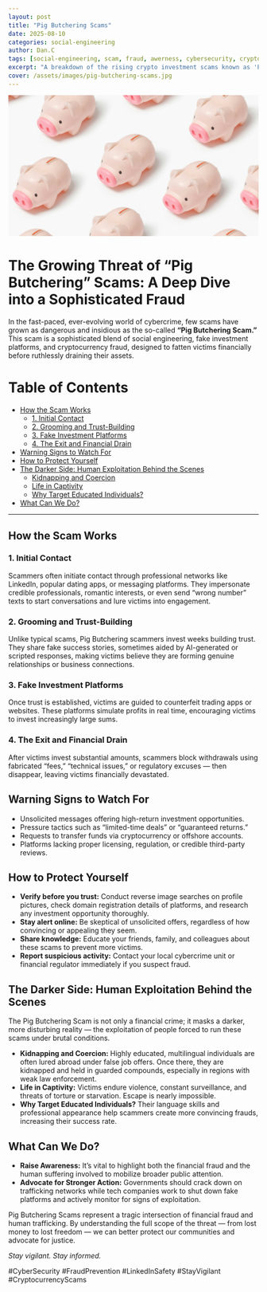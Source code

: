 ```yaml
---
layout: post
title: "Pig Butchering Scams"
date: 2025-08-10
categories: social-engineering
author: Dan.C
tags: [social-engineering, scam, fraud, awerness, cybersecurity, crypto]
excerpt: "A breakdown of the rising crypto investment scams known as 'Pig Butchering' how they work, red flags to watch for, and how to protect yourself from social engineering-driven financial fraud"
cover: /assets/images/pig-butchering-scams.jpg
---
```

![Cover Image](/assets/images/pig-butchering-scams.jpg)

# The Growing Threat of “Pig Butchering” Scams: A Deep Dive into a Sophisticated Fraud

In the fast-paced, ever-evolving world of cybercrime, few scams have grown as dangerous and insidious as the so-called **“Pig Butchering Scam.”** This scam is a sophisticated blend of social engineering, fake investment platforms, and cryptocurrency fraud, designed to fatten victims financially before ruthlessly draining their assets.

# Table of Contents

- [How the Scam Works](#how-the-scam-works)
  - [1. Initial Contact](#1-initial-contact)
  - [2. Grooming and Trust-Building](#2-grooming-and-trust-building)
  - [3. Fake Investment Platforms](#3-fake-investment-platforms)
  - [4. The Exit and Financial Drain](#4-the-exit-and-financial-drain)
- [Warning Signs to Watch For](#warning-signs-to-watch-for)
- [How to Protect Yourself](#how-to-protect-yourself)
- [The Darker Side: Human Exploitation Behind the Scenes](#the-darker-side-human-exploitation-behind-the-scenes)
  - [Kidnapping and Coercion](#kidnapping-and-coercion)
  - [Life in Captivity](#life-in-captivity)
  - [Why Target Educated Individuals?](#why-target-educated-individuals)
- [What Can We Do?](#what-can-we-do)

---

## How the Scam Works

### 1. Initial Contact

Scammers often initiate contact through professional networks like LinkedIn, popular dating apps, or messaging platforms. They impersonate credible professionals, romantic interests, or even send “wrong number” texts to start conversations and lure victims into engagement.

### 2. Grooming and Trust-Building

Unlike typical scams, Pig Butchering scammers invest weeks building trust. They share fake success stories, sometimes aided by AI-generated or scripted responses, making victims believe they are forming genuine relationships or business connections.

### 3. Fake Investment Platforms

Once trust is established, victims are guided to counterfeit trading apps or websites. These platforms simulate profits in real time, encouraging victims to invest increasingly large sums.

### 4. The Exit and Financial Drain

After victims invest substantial amounts, scammers block withdrawals using fabricated “fees,” “technical issues,” or regulatory excuses — then disappear, leaving victims financially devastated.

## Warning Signs to Watch For

* Unsolicited messages offering high-return investment opportunities.
* Pressure tactics such as “limited-time deals” or “guaranteed returns.”
* Requests to transfer funds via cryptocurrency or offshore accounts.
* Platforms lacking proper licensing, regulation, or credible third-party reviews.

## How to Protect Yourself

* **Verify before you trust:** Conduct reverse image searches on profile pictures, check domain registration details of platforms, and research any investment opportunity thoroughly.
* **Stay alert online:** Be skeptical of unsolicited offers, regardless of how convincing or appealing they seem.
* **Share knowledge:** Educate your friends, family, and colleagues about these scams to prevent more victims.
* **Report suspicious activity:** Contact your local cybercrime unit or financial regulator immediately if you suspect fraud.

## The Darker Side: Human Exploitation Behind the Scenes

The Pig Butchering Scam is not only a financial crime; it masks a darker, more disturbing reality — the exploitation of people forced to run these scams under brutal conditions.

* **Kidnapping and Coercion:** Highly educated, multilingual individuals are often lured abroad under false job offers. Once there, they are kidnapped and held in guarded compounds, especially in regions with weak law enforcement.
* **Life in Captivity:** Victims endure violence, constant surveillance, and threats of torture or starvation. Escape is nearly impossible.
* **Why Target Educated Individuals?** Their language skills and professional appearance help scammers create more convincing frauds, increasing their success rate.

## What Can We Do?

* **Raise Awareness:** It’s vital to highlight both the financial fraud and the human suffering involved to mobilize broader public attention.
* **Advocate for Stronger Action:** Governments should crack down on trafficking networks while tech companies work to shut down fake platforms and actively monitor for signs of exploitation.

Pig Butchering Scams represent a tragic intersection of financial fraud and human trafficking. By understanding the full scope of the threat — from lost money to lost freedom — we can better protect our communities and advocate for justice.

*Stay vigilant. Stay informed.*

\#CyberSecurity #FraudPrevention #LinkedInSafety #StayVigilant #CryptocurrencyScams
